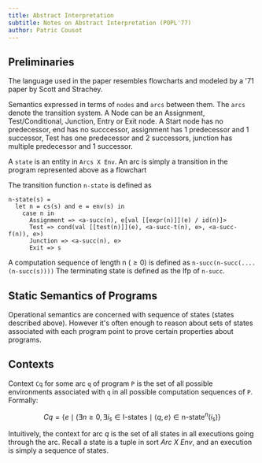 ```yaml
---
title: Abstract Interpretation
subtitle: Notes on Abstract Interpretation (POPL'77)
author: Patric Cousot
---
```



Preliminaries
-------------

The language used in the paper resembles flowcharts
and modeled by a '71 paper by Scott and Strachey.


Semantics expressed in terms of `nodes` and `arcs`
between them. The `arcs` denote the transition system.
A Node can be an Assignment, Test/Conditional, Junction,
Entry or Exit node. A Start node has no predecessor,
end has no succcessor, assignment has 1 predecessor and 1 successor,
Test has one predecessor and 2 successors, junction has
multiple predecessor and 1 successor.


A `state` is an entity in `Arcs X Env`. An arc is simply
a transition in the program represented above as a flowchart


The transition function `n-state` is defined as

```
n-state(s) =
  let n = cs(s) and e = env(s) in
    case n in
      Assignment => <a-succ(n), e[val [[expr(n)]](e) / id(n)]>
      Test => cond(val [[test(n)]](e), <a-succ-t(n), e>, <a-succ-f(n)), e>)
      Junction => <a-succ(n), e>
      Exit => s
```

A computation sequence of length n ($\geq 0$)
is defined as `n-succ(n-succ(....(n-succ(s))))`
The terminating state is defined as the lfp of `n-succ`.


Static Semantics of Programs
----------------------------

Operational semantics are concerned with sequence of states
(states described above). However it's often enough to reason
about sets of states associated with each program point
to prove certain properties about programs.

Contexts
--------

Context `Cq` for some arc `q` of program `P` is the set of all possible
environments associated with `q` in all possible computation
sequences of `P`. Formally:

$$ Cq = \{ e \mid (\exists n \geq 0, \exists i_s \in \text{I-states} \mid \langle
q, e \rangle \in \text{n-state}^n(i_s)\}$$


Intuitively, the context for arc $q$ is the set of all states
in all executions going through the arc. Recall a state
is a tuple in sort *Arc X Env*, and an execution is simply
a sequence of states.


